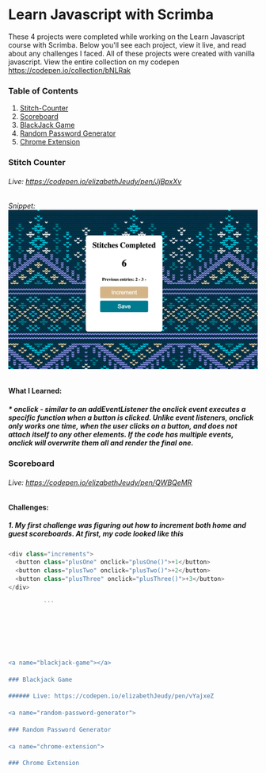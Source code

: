 # Learn Javascript with Scrimba

These 4 projects were completed while working on the Learn Javascript course with Scrimba. Below you'll see each project, view it live, and read about any challenges I faced. All of these projects were created with vanilla javascript. View the entire collection on my codepen https://codepen.io/collection/bNLRak

### Table of Contents

1. [Stitch-Counter](#stitch-counter)
2. [Scoreboard](#scoreboard)
3. [BlackJack Game](#blackjack-game)
4. [Random Password Generator](#random-password-generator)
5. [Chrome Extension](#chrome-extension)

<a name="stitch-counter"></a>

### Stitch Counter

###### Live: https://codepen.io/elizabethJeudy/pen/JjBpxXv

###### Snippet: ![image](https://github.com/elizabethJeudy/scrimba/blob/main/images/stitch-counter.png?raw=true)

#### What I Learned:

##### \* _onclick_ - similar to an **addEventListener** the onclick event executes a specific function when a button is clicked. Unlike event listeners, onclick only works one time, when the user clicks on a button, and does not attach itself to any other elements. If the code has multiple events, onclick will overwrite them all and render the final one.

<a name="scoreboard"></a>

### Scoreboard

###### Live: https://codepen.io/elizabethJeudy/pen/QWBQeMR

#### Challenges:

##### 1. My first challenge was figuring out how to increment both home and guest scoreboards. At first, my code looked like this

````js
<div class="increments">
  <button class="plusOne" onclick="plusOne()">+1</button>
  <button class="plusTwo" onclick="plusTwo()">+2</button>
  <button class="plusThree" onclick="plusThree()">+3</button>
</div>

          ```






<a name="blackjack-game"></a>

### Blackjack Game

###### Live: https://codepen.io/elizabethJeudy/pen/vYajxeZ

<a name="random-password-generator">

### Random Password Generator

<a name="chrome-extension">

### Chrome Extension
````
